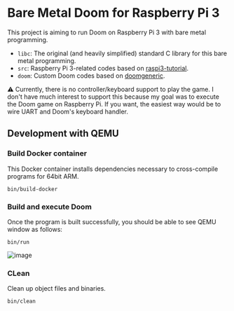 # Bare Metal Doom for Raspberry Pi 3

This project is aiming to run Doom on Raspberry Pi 3 with bare metal programming.

- `libc`: The original (and heavily simplified) standard C library for this bare metal programming.
- `src`: Raspberry Pi 3-related codes based on [raspi3-tutorial](https://github.com/bztsrc/raspi3-tutorial).
- `doom`: Custom Doom codes based on [doomgeneric](https://github.com/ozkl/doomgeneric).

⚠️ Currently, there is no controller/keyboard support to play the game. I don't have much interest to support this because my goal was to execute the Doom game on Raspberry Pi. If you want, the easiest way would be to wire UART and Doom's keyboard handler.

## Development with QEMU
### Build Docker container
This Docker container installs dependencies necessary to cross-compile programs for 64bit ARM.
```
bin/build-docker
```

### Build and execute Doom
Once the program is built successfully, you should be able to see QEMU window as follows:
```
bin/run
```
![image](https://github.com/user-attachments/assets/397f1f97-31ec-4243-a03a-00cb195b8e73)

### CLean
Clean up object files and binaries.
```
bin/clean
```
